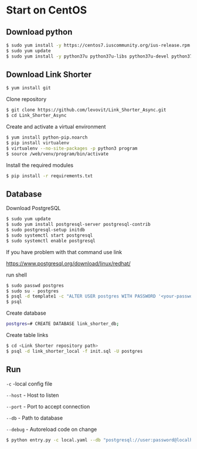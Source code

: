 # Start on CentOS
## Download python

```bash
$ sudo yum install -y https://centos7.iuscommunity.org/ius-release.rpm
$ sudo yum update
$ sudo yum install -y python37u python37u-libs python37u-devel python37u-pip
```

## Download Link Shorter
```bash
$ yum install git
```
Clone repository
```bash
$ git clone https://github.com/levovit/Link_Shorter_Async.git
$ cd Link_Shorter_Async
```
Create and activate a virtual environment
```bash
$ yum install python-pip.noarch 
$ pip install virtualenv
$ virtualenv --no-site-packages -p python3 program
$ source /web/venv/program/bin/activate
```
Install the required modules
```bash
$ pip install -r requirements.txt
```

## Database
Download PostgreSQL
```bash
$ sudo yum update
$ sudo yum install postgresql-server postgresql-contrib
$ sudo postgresql-setup initdb
$ sudo systemctl start postgresql
$ sudo systemctl enable postgresql
```
If you have problem with that command use link

https://www.postgresql.org/download/linux/redhat/

run shell
```bash
$ sudo passwd postgres
$ sudo su - postgres
$ psql -d template1 -c "ALTER USER postgres WITH PASSWORD '<your-password>';"
$ psql
```
Create database 
```bash
postgres=# CREATE DATABASE link_shorter_db;
```
Create table links
```bash
$ cd <Link Shorter repository path>
$ psql -d link_shorter_local -f init.sql -U postgres
```
## Run
`-c` -local config file

`--host` - Host to listen

`--port` - Port to accept connection

`--db` - Path to database

`--debug` - Autoreload code on change

```bash
$ python entry.py -c local.yaml --db "postgresql://user:password@localhost:5432/link_shorter_db"
```
